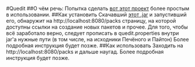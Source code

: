 #Quedit
##О чём речь:
Попытка сделать <a href="https://bitbucket.org/pecheny/chgksuite">вот этот проект</a> более простым в использовании.
##Как установить
Скачавший <a href="https://github.com/shtykh/chgksuite/raw/master/scripts/quedit.jar">этот .jar</a> и запустивший его, обнаружит на http://localhost:8080/packs страницу, на которой доступны ссылки на создание новых пакетов и прочее.
Для того, чтобы всё заработало верно, следует прописать в quedit.properties внутри jar'a нужные пути (в том числе, на исходники Печёного и Пайтон)
Более подробная инструкция будет позже.
##Как использовать
Заходить на http://localhost:8080/packs и дальше наугад.
Более подробная инструкция будет позже.
